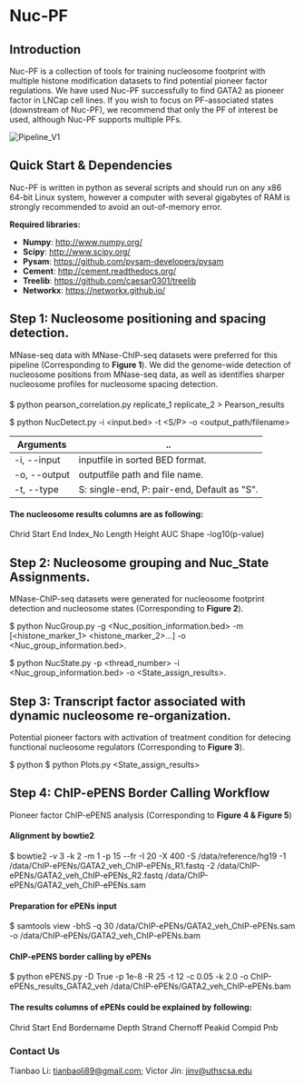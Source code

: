 # Nuc-PF
## Introduction

Nuc-PF is a collection of tools for training nucleosome footprint with multiple histone modification datasets to find potential pioneer factor regulations. We have used Nuc-PF successfully to find GATA2 as pioneer factor in LNCap cell lines. If you wish to focus on PF-associated states (downstream of Nuc-PF), we recommend that only the PF of interest be used, although Nuc-PF supports multiple PFs.

![Pipeline_V1](https://user-images.githubusercontent.com/17072186/111445001-eb978100-8745-11eb-9a9c-0afa8e3da56c.png)

## Quick Start & Dependencies

Nuc-PF is written in python as several scripts and should run on any x86 64-bit Linux system, however a computer with several gigabytes of RAM is strongly recommended to avoid an out-of-memory error.

__Required libraries:__  
  * **Numpy**:      http://www.numpy.org/  
  * **Scipy**:      http://www.scipy.org/  
  * **Pysam**:      https://github.com/pysam-developers/pysam  
  * **Cement**:     http://cement.readthedocs.org/  
  * **Treelib**:    https://github.com/caesar0301/treelib  
  * **Networkx**:   https://networkx.github.io/  

## Step 1: Nucleosome positioning and spacing detection.
MNase-seq data with MNase-ChIP-seq datasets were preferred for this pipeline (Corresponding to **Figure 1**).
We did the genome-wide detection of nucleosome positions from MNase-seq data, as well as identifies sharper nucleosome profiles for nucleosome spacing detection.
####
$ python pearson_correlation.py replicate_1 replicate_2 > Pearson_results

$ python NucDetect.py -i <input.bed> -t <S/P> -o <output_path/filename>  
 


Arguments |   ..  
 ---- | -----   
-i, --input | inputfile in sorted BED format.  
-o, --output | outputfile path and file name.  
-t, --type | S: single-end, P: pair-end, Default as "S".    

#### The nucleosome results columns are as following:
Chrid 	Start 	End	Index_No Length Height AUC Shape -log10(p-value)

## Step 2: Nucleosome grouping and Nuc_State Assignments.
MNase-ChIP-seq datasets were generated for nucleosome footprint detection and nucleosome states (Corresponding to **Figure 2**).

$ python NucGroup.py -g <Nuc_position_information.bed> -m [<histone_marker_1> <histone_marker_2>...] -o <Nuc_group_information.bed>.

$ python NucState.py -p <thread_number> -i <Nuc_group_information.bed> -o <State_assign_results>.

## Step 3: Transcript factor associated with dynamic nucleosome re-organization.
Potential pioneer factors with activation of treatment condition for detecing functional nucleosome regulators (Corresponding to **Figure 3**).

$ python 
$ python Plots.py <State_assign_results>

##  Step 4: ChIP-ePENS Border Calling Workflow 
Pioneer factor ChIP-ePENS analysis (Corresponding to **Figure 4 & Figure 5**)
#### Alignment by bowtie2
$ bowtie2 -v 3 -k 2 -m 1 -p 15 --fr -I 20 -X 400 -S /data/reference/hg19 -1 /data/ChIP-ePENs/GATA2_veh_ChIP-ePENs_R1.fastq -2 /data/ChIP-ePENs/GATA2_veh_ChIP-ePENs_R2.fastq /data/ChIP-ePENs/GATA2_veh_ChIP-ePENs.sam

#### Preparation for ePENs input
$ samtools view -bhS -q 30 /data/ChIP-ePENs/GATA2_veh_ChIP-ePENs.sam -o /data/ChIP-ePENs/GATA2_veh_ChIP-ePENs.bam 

#### ChIP-ePENS border calling by ePENs
$ python ePENS.py -D True -p 1e-8 -R 25  -t 12 -c 0.05 -k 2.0 -o ChIP-ePENs_results_GATA2_veh /data/ChIP-ePENs/GATA2_veh_ChIP-ePENs.bam

#### The results columns of ePENs could be explained by following:
Chrid 	Start 	End	Bordername 	Depth	Strand	Chernoff	Peakid	Compid	Pnb





### Contact Us
Tianbao Li: tianbaoli89@gmail.com; Victor Jin: jinv@uthscsa.edu
